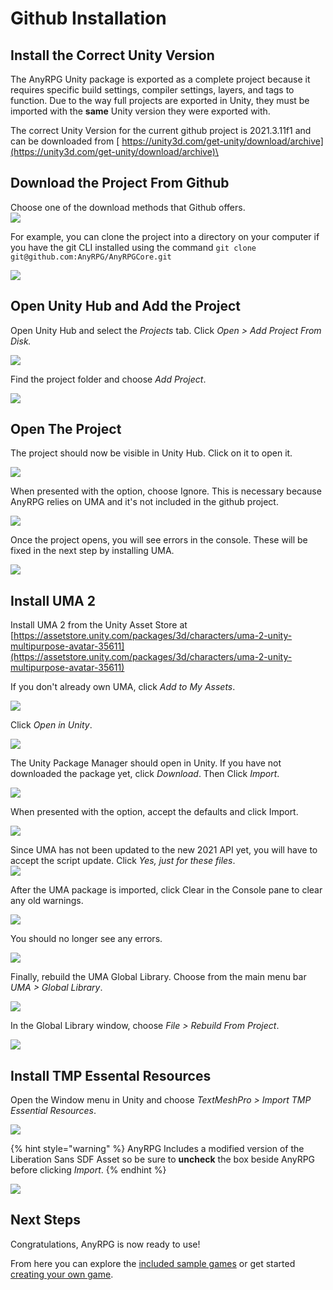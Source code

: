 # Github Installation

## Install the Correct Unity Version

The AnyRPG Unity package is exported as a complete project because it requires specific build settings, compiler settings, layers, and tags to function. Due to the way full projects are exported in Unity, they must be imported with the **same** Unity version they were exported with.

The correct Unity Version for the current github project is 2021.3.11f1 and can be downloaded from [ https://unity3d.com/get-unity/download/archive](https://unity3d.com/get-unity/download/archive)\


## Download the Project From Github

Choose one of the download methods that Github offers.\
![](<../../.gitbook/assets/image (8).png>)

For example, you can clone the project into a directory on your computer if you have the git CLI installed using the command `git clone git@github.com:AnyRPG/AnyRPGCore.git`

![](<../../.gitbook/assets/image (16).png>)

## Open Unity Hub and Add the Project

Open Unity Hub and select the _Projects_ tab.  Click _Open > Add Project From Disk._

![](<../../.gitbook/assets/image (15).png>)

Find the project folder and choose _Add Project_.

![](<../../.gitbook/assets/image (12).png>)

## Open The Project

The project should now be visible in Unity Hub.  Click on it to open it.

![](<../../.gitbook/assets/image (3).png>)

When presented with the option, choose Ignore.  This is necessary because AnyRPG relies on UMA and it's not included in the github project.

![](<../../.gitbook/assets/image (21).png>)

Once the project opens, you will see errors in the console.  These will be fixed in the next step by installing UMA.

![](<../../.gitbook/assets/image (22).png>)

## Install UMA 2

Install UMA 2 from the Unity Asset Store at [https://assetstore.unity.com/packages/3d/characters/uma-2-unity-multipurpose-avatar-35611](https://assetstore.unity.com/packages/3d/characters/uma-2-unity-multipurpose-avatar-35611)

If you don't already own UMA, click _Add to My Assets_.

![](<../../.gitbook/assets/image (10).png>)

Click _Open in Unity_.

![](<../../.gitbook/assets/image (24).png>)

The Unity Package Manager should open in Unity.  If you have not downloaded the package yet, click _Download_.  Then Click _Import_.

![](<../../.gitbook/assets/image (1).png>)

When presented with the option, accept the defaults and click Import.

![](<../../.gitbook/assets/image (20).png>)

Since UMA has not been updated to the new 2021 API yet, you will have to accept the script update.  Click _Yes, just for these files_.\
![](<../../.gitbook/assets/image (2).png>)

After the UMA package is imported, click Clear in the Console pane to clear any old warnings.

![](<../../.gitbook/assets/image (7).png>)

You should no longer see any errors.

![](<../../.gitbook/assets/image (17).png>)

Finally, rebuild the UMA Global Library.  Choose from the main menu bar _UMA > Global Library_.

![](../../.gitbook/assets/image.png)

In the Global Library window, choose _File > Rebuild From Project_.

![](<../../.gitbook/assets/image (18).png>)

## Install TMP Essental Resources

Open the Window menu in Unity and choose _TextMeshPro > Import TMP Essential Resources_.

![](<../../.gitbook/assets/image (4).png>)

{% hint style="warning" %}
AnyRPG Includes a modified version of the Liberation Sans SDF Asset so be sure to **uncheck** the box beside AnyRPG before clicking _Import_.
{% endhint %}

![](<../../.gitbook/assets/image (23).png>)

## Next Steps

Congratulations, AnyRPG is now ready to use!

From here you can explore the [included sample games](../included-sample-games.md) or get started [creating your own game](../creating-your-first-game.md).
